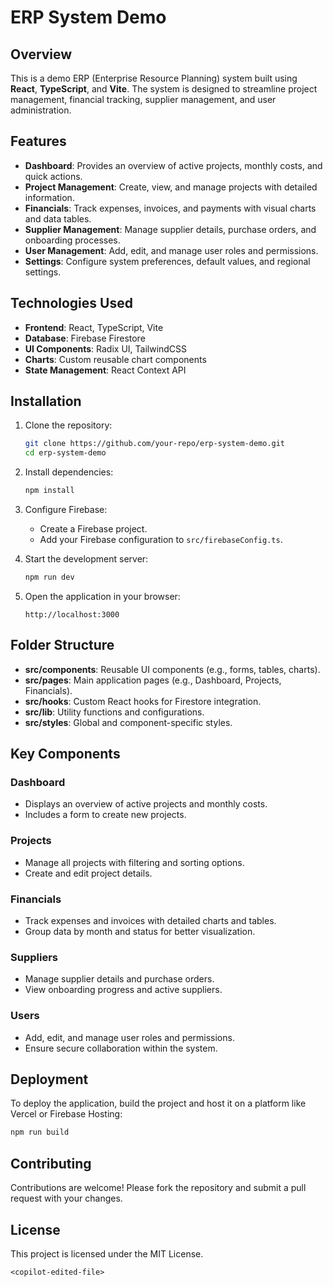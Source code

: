 # ERP System Demo

## Overview

This is a demo ERP (Enterprise Resource Planning) system built using **React**, **TypeScript**, and **Vite**. The system is designed to streamline project management, financial tracking, supplier management, and user administration.

## Features

- **Dashboard**: Provides an overview of active projects, monthly costs, and quick actions.
- **Project Management**: Create, view, and manage projects with detailed information.
- **Financials**: Track expenses, invoices, and payments with visual charts and data tables.
- **Supplier Management**: Manage supplier details, purchase orders, and onboarding processes.
- **User Management**: Add, edit, and manage user roles and permissions.
- **Settings**: Configure system preferences, default values, and regional settings.

## Technologies Used

- **Frontend**: React, TypeScript, Vite
- **Database**: Firebase Firestore
- **UI Components**: Radix UI, TailwindCSS
- **Charts**: Custom reusable chart components
- **State Management**: React Context API

## Installation

1. Clone the repository:
   ```bash
   git clone https://github.com/your-repo/erp-system-demo.git
   cd erp-system-demo
   ```

2. Install dependencies:
   ```bash
   npm install
   ```

3. Configure Firebase:
   - Create a Firebase project.
   - Add your Firebase configuration to `src/firebaseConfig.ts`.

4. Start the development server:
   ```bash
   npm run dev
   ```

5. Open the application in your browser:
   ```
   http://localhost:3000
   ```

## Folder Structure

- **src/components**: Reusable UI components (e.g., forms, tables, charts).
- **src/pages**: Main application pages (e.g., Dashboard, Projects, Financials).
- **src/hooks**: Custom React hooks for Firestore integration.
- **src/lib**: Utility functions and configurations.
- **src/styles**: Global and component-specific styles.

## Key Components

### Dashboard
- Displays an overview of active projects and monthly costs.
- Includes a form to create new projects.

### Projects
- Manage all projects with filtering and sorting options.
- Create and edit project details.

### Financials
- Track expenses and invoices with detailed charts and tables.
- Group data by month and status for better visualization.

### Suppliers
- Manage supplier details and purchase orders.
- View onboarding progress and active suppliers.

### Users
- Add, edit, and manage user roles and permissions.
- Ensure secure collaboration within the system.

## Deployment

To deploy the application, build the project and host it on a platform like Vercel or Firebase Hosting:
```bash
npm run build
```

## Contributing

Contributions are welcome! Please fork the repository and submit a pull request with your changes.

## License

This project is licensed under the MIT License.
````
<copilot-edited-file>
